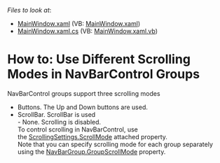 <!-- default file list -->
*Files to look at*:

* [MainWindow.xaml](./CS/NavBarExample/MainWindow.xaml) (VB: [MainWindow.xaml](./VB/NavBarExample/MainWindow.xaml))
* [MainWindow.xaml.cs](./CS/NavBarExample/MainWindow.xaml.cs) (VB: [MainWindow.xaml.vb](./VB/NavBarExample/MainWindow.xaml.vb))
<!-- default file list end -->
# How to: Use Different Scrolling Modes in NavBarControl Groups


<p>NavBarControl groups support three scrolling modes

* Buttons. The Up and Down buttons are used.
* ScrollBar. ScrollBar is used <br>- None. Scrolling is disabled.<br>To control scrolling in NavBarControl, use the <a href="https://documentation.devexpress.com/#WPF/DevExpressXpfNavBarScrollingSettings_ScrollModetopic">ScrollingSettings.ScrollMode</a> attached property. <br>Note that you can specify scrolling mode for each group separately using the <a href="https://documentation.devexpress.com/#WPF/DevExpressXpfNavBarNavBarGroup_GroupScrollModetopic">NavBarGroup.GroupScrollMode</a> property.</p>

<br/>


